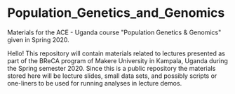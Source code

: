 # Population_Genetics_and_Genomics
Materials for the ACE - Uganda course "Population Genetics &amp; Genomics" given in Spring 2020.  

Hello! This repository will contain materials related to lectures presented as part of the BReCA program of Makere University in Kampala, Uganda during the Spring semester 2020. Since this is a public repository the materials stored here will be lecture slides, small data sets, and possibly scripts or one-liners to be used for running analyses in lecture demos.
